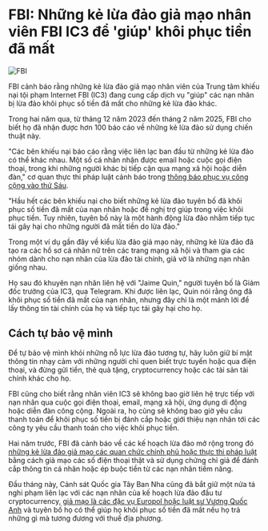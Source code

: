# FBI: Những kẻ lừa đảo giả mạo nhân viên FBI IC3 để 'giúp' khôi phục tiền đã mất

![FBI](https://www.bleepstatic.com/content/hl-images/2022/12/16/FBI__headpic.jpg)

FBI cảnh báo rằng những kẻ lừa đảo giả mạo nhân viên của Trung tâm khiếu nại tội phạm Internet FBI (IC3) đang cung cấp dịch vụ "giúp" các nạn nhân bị lừa đảo khôi phục số tiền đã mất cho những kẻ lừa đảo khác.

Trong hai năm qua, từ tháng 12 năm 2023 đến tháng 2 năm 2025, FBI cho biết họ đã nhận được hơn 100 báo cáo về những kẻ lừa đảo sử dụng chiến thuật này.

"Các bên khiếu nại báo cáo rằng việc liên lạc ban đầu từ những kẻ lừa đảo có thể khác nhau. Một số cá nhân nhận được email hoặc cuộc gọi điện thoại, trong khi những người khác bị tiếp cận qua mạng xã hội hoặc diễn đàn," cơ quan thực thi pháp luật cảnh báo trong [thông báo phục vụ công cộng vào thứ Sáu](https://www.ic3.gov/PSA/2025/PSA250418).

"Hầu hết các bên khiếu nại cho biết những kẻ lừa đảo tuyên bố đã khôi phục số tiền đã mất của nạn nhân hoặc đề nghị trợ giúp trong việc khôi phục tiền. Tuy nhiên, tuyên bố này là một hành động lừa đảo nhằm tiếp tục tái gây hại cho những người đã mất tiền do lừa đảo."

Trong một ví dụ gần đây về kiểu lừa đảo giả mạo này, những kẻ lừa đảo đã tạo ra các hồ sơ cá nhân nữ trên các trang mạng xã hội và tham gia các nhóm dành cho nạn nhân của lừa đảo tài chính, giả vờ là những nạn nhân giống nhau.

Họ sau đó khuyên nạn nhân liên hệ với "Jaime Quin," người tuyên bố là Giám đốc trưởng của IC3, qua Telegram. Khi được liên lạc, Quin nói rằng ông đã khôi phục số tiền đã mất của nạn nhân, nhưng đây chỉ là một mánh lới để lấy thông tin tài chính của họ và tiếp tục tái gây hại cho họ.

## Cách tự bảo vệ mình

Để tự bảo vệ mình khỏi những nỗ lực lừa đảo tương tự, hãy luôn giữ bí mật thông tin nhạy cảm với những người chỉ quen biết trực tuyến hoặc qua điện thoại, và đừng gửi tiền, thẻ quà tặng, cryptocurrency hoặc các tài sản tài chính khác cho họ.

FBI cũng cho biết rằng nhân viên IC3 sẽ không bao giờ liên hệ trực tiếp với nạn nhân qua cuộc gọi điện thoại, email, mạng xã hội, ứng dụng di động hoặc diễn đàn công cộng. Ngoài ra, họ cũng sẽ không bao giờ yêu cầu thanh toán để khôi phục số tiền bị đánh cắp hoặc giới thiệu nạn nhân tới các công ty yêu cầu thanh toán cho việc khôi phục tiền.

Hai năm trước, FBI đã cảnh báo về các kế hoạch lừa đảo mở rộng trong đó [những kẻ lừa đảo giả mạo các quan chức chính phủ hoặc thực thi pháp luật](https://www.ic3.gov/PSA/2022/PSA220307) bằng cách giả mạo các số điện thoại thật và sử dụng chứng chỉ giả để đánh cắp thông tin cá nhân hoặc ép buộc tiền từ các nạn nhân tiềm năng.

Đầu tháng này, Cảnh sát Quốc gia Tây Ban Nha cũng đã bắt giữ một nửa tá nghi phạm liên lạc với các nạn nhân của kế hoạch lừa đảo đầu tư cryptocurrency, [giả mạo là các đặc vụ Europol hoặc luật sư Vương Quốc Anh](https://www.bleepingcomputer.com/news/security/six-arrested-for-ai-powered-investment-scams-that-stole-20-million/) và tuyên bố họ có thể giúp họ khôi phục số tiền đã mất nếu họ trả những gì mà tương đương với thuế địa phương.